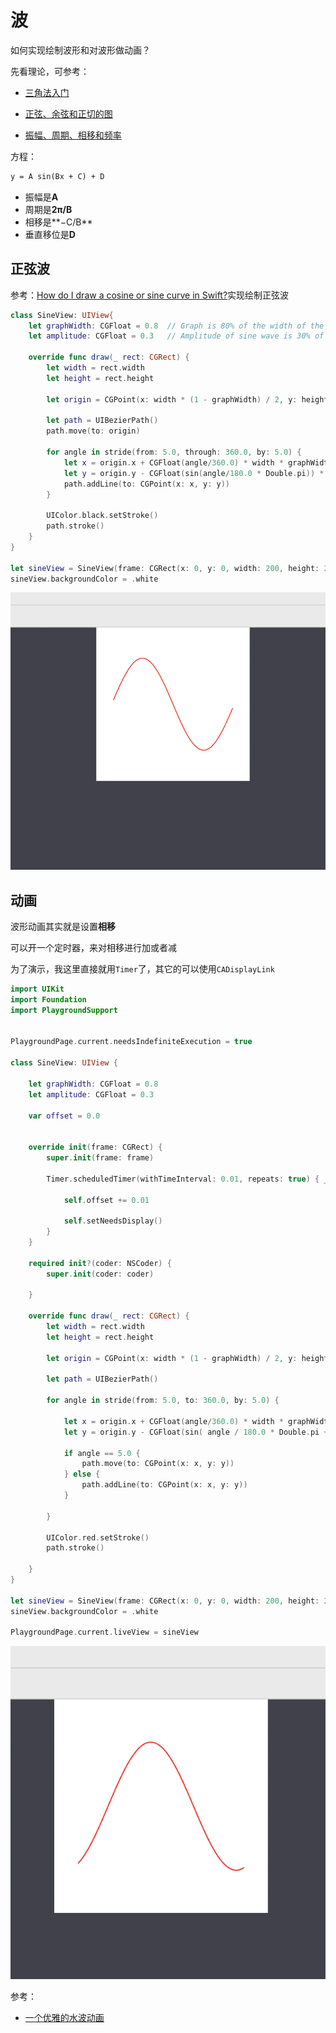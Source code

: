 # 波

如何实现绘制波形和对波形做动画？

先看理论，可参考：

+ [三角法入门](https://www.shuxuele.com/algebra/trigonometry.html)

+ [正弦、余弦和正切的图](https://www.shuxuele.com/algebra/trig-sin-cos-tan-graphs.html)
+ [振幅、周期、相移和频率](https://www.shuxuele.com/algebra/amplitude-period-frequency-phase-shift.html)

方程：

```tex
y = A sin(Bx + C) + D
```

- 振幅是**A**
- 周期是**2π/B**
- 相移是**−C/B**
- 垂直移位是**D**



## 正弦波

参考：[How do I draw a cosine or sine curve in Swift?](https://stackoverflow.com/questions/40230312/how-do-i-draw-a-cosine-or-sine-curve-in-swift)实现绘制正弦波

```swift
class SineView: UIView{
    let graphWidth: CGFloat = 0.8  // Graph is 80% of the width of the view
    let amplitude: CGFloat = 0.3   // Amplitude of sine wave is 30% of view height

    override func draw(_ rect: CGRect) {
        let width = rect.width
        let height = rect.height

        let origin = CGPoint(x: width * (1 - graphWidth) / 2, y: height * 0.50)

        let path = UIBezierPath()
        path.move(to: origin)

        for angle in stride(from: 5.0, through: 360.0, by: 5.0) {
            let x = origin.x + CGFloat(angle/360.0) * width * graphWidth
            let y = origin.y - CGFloat(sin(angle/180.0 * Double.pi)) * height * amplitude
            path.addLine(to: CGPoint(x: x, y: y))
        }

        UIColor.black.setStroke()
        path.stroke()
    }
}

let sineView = SineView(frame: CGRect(x: 0, y: 0, width: 200, height: 200))
sineView.backgroundColor = .white
```

![001](https://github.com/winfredzen/iOS-Basic/blob/master/UI/Wave/images/001.png)



## 动画

波形动画其实就是设置**相移**

可以开一个定时器，来对相移进行加或者减

为了演示，我这里直接就用`Timer`了，其它的可以使用`CADisplayLink`

```swift
import UIKit
import Foundation
import PlaygroundSupport


PlaygroundPage.current.needsIndefiniteExecution = true

class SineView: UIView {
    
    let graphWidth: CGFloat = 0.8
    let amplitude: CGFloat = 0.3
    
    var offset = 0.0


    override init(frame: CGRect) {
        super.init(frame: frame)
        
        Timer.scheduledTimer(withTimeInterval: 0.01, repeats: true) { _ in

            self.offset += 0.01

            self.setNeedsDisplay()
        }
    }
    
    required init?(coder: NSCoder) {
        super.init(coder: coder)
        
    }
    
    override func draw(_ rect: CGRect) {
        let width = rect.width
        let height = rect.height
        
        let origin = CGPoint(x: width * (1 - graphWidth) / 2, y: height * 0.50)

        let path = UIBezierPath()
        
        for angle in stride(from: 5.0, to: 360.0, by: 5.0) {
            
            let x = origin.x + CGFloat(angle/360.0) * width * graphWidth
            let y = origin.y - CGFloat(sin( angle / 180.0 * Double.pi + offset)) * height * amplitude
            
            if angle == 5.0 {
                path.move(to: CGPoint(x: x, y: y))
            } else {
                path.addLine(to: CGPoint(x: x, y: y))
            }

        }
        
        UIColor.red.setStroke()
        path.stroke()
        
    }
}

let sineView = SineView(frame: CGRect(x: 0, y: 0, width: 200, height: 200))
sineView.backgroundColor = .white

PlaygroundPage.current.liveView = sineView
```

![002](https://github.com/winfredzen/iOS-Basic/blob/master/UI/Wave/images/002.png)



参考：

+ [一个优雅的水波动画](http://yangzq007.com/2017/08/11/%E4%B8%80%E4%B8%AA%E4%BC%98%E9%9B%85%E7%9A%84%E6%B0%B4%E6%B3%A2%E5%8A%A8%E7%94%BB/)




















